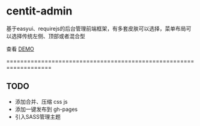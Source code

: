 # centit-admin
基于easyui、requirejs的后台管理前端框架，有多套皮肤可以选择，菜单布局可以选择传统左侧、顶部或者混合型

查看 [DEMO](https://ndxt.github.io/centit-admin/)

===================================================================

## TODO

* 添加合并、压缩 css js
* 添加一键发布到 gh-pages
* 引入SASS管理主题
